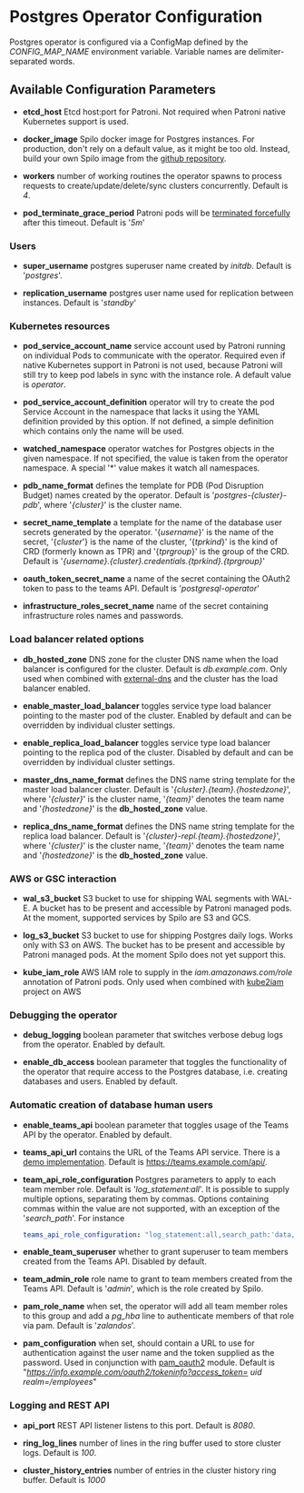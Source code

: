 Postgres Operator Configuration
===============================

Postgres operator is configured via a ConfigMap defined by the
*CONFIG_MAP_NAME* environment variable. Variable names are delimiter-separated
words.

Available Configuration Parameters
----------------------------------

* **etcd_host**
  Etcd host:port for Patroni. Not required when Patroni native Kubernetes
  support is used.

* **docker_image**
  Spilo docker image for Postgres instances. For production, don't rely on a
  default value, as it might be too old. Instead, build your own Spilo image
  from the [github repository](github.com/zalando/spilo).

* **workers**
  number of working routines the operator spawns to process requests to
  create/update/delete/sync clusters concurrently. Default is *4*.

* **pod_terminate_grace_period**
  Patroni pods will be [terminated
  forcefully](https://kubernetes.io/docs/concepts/workloads/pods/pod/#termination-of-pods)
  after this timeout. Default is '*5m*'

### Users

* **super_username**
  postgres superuser name created by *initdb*. Default is '*postgres*'.

* **replication_username**
  postgres user name used for replication between instances. Default is
  '*standby*'

### Kubernetes resources
* **pod_service_account_name**
  service account used by Patroni running on individual Pods to communicate
  with the operator. Required even if native Kubernetes support in Patroni is
  not used, because Patroni will still try to keep pod labels in sync with the
  instance role. A default value is *operator*.

* **pod_service_account_definition**
  operator will try to create the pod Service Account in the namespace that
  lacks it using the YAML definition provided by this option. If not defined, a
  simple definition which contains only the name will be used.

* **watched_namespace**
  operator watches for Postgres objects in the given namespace. If not
  specified, the value is taken from the operator namespace. A special '*'
  value makes it watch all namespaces.

* **pdb_name_format**
 defines the template for PDB (Pod Disruption Budget) names created by the
 operator. Default is '*postgres-{cluster}-pdb*', where '*{cluster}*' is the
 cluster name.

* **secret_name_template**
  a template for the name of the database user secrets generated by the
  operator. '{*username*}' is the name of the secret, '{*cluster*'} is the name
  of the cluster, '{*tprkind*}' is the kind of CRD (formerly known as TPR) and
  '{*tprgroup*}' is the group of the CRD. Default is
  '*{username}.{cluster}.credentials.{tprkind}.{tprgroup}*'

* **oauth_token_secret_name**
  a name of the secret containing the OAuth2 token to pass to the teams API.
  Default is '*postgresql-operator*'

* **infrastructure_roles_secret_name**
  name of the secret containing infrastructure roles names and passwords.

### Load balancer related options
* **db_hosted_zone**
  DNS zone for the cluster DNS name when the load balancer is configured for
  the cluster. Default is *db.example.com*. Only used when combined with
  [external-dns](https://github.com/kubernetes-incubator/external-dns) and the
  cluster has the load balancer enabled.

* **enable_master_load_balancer**
  toggles service type load balancer pointing to the master pod of the cluster.
  Enabled by default and can be overridden by individual cluster settings.

* **enable_replica_load_balancer**
  toggles service type load balancer pointing to the replica pod of the cluster.
  Disabled by default and can be overridden by individual cluster settings.

* **master_dns_name_format**
  defines the DNS name string template for the master load balancer cluster.
  Default is '*{cluster}.{team}.{hostedzone}*', where '*{cluster}*' is the cluster
  name, '*{team}*' denotes the team name and '*{hostedzone}*' is the
  **db_hosted_zone** value.

* **replica_dns_name_format**
  defines the DNS name string template for the replica load balancer. Default
  is '*{cluster}-repl.{team}.{hostedzone}*', where '*{cluster}*' is the cluster
  name, '*{team}*' denotes the team name and '*{hostedzone}*' is the
  **db_hosted_zone** value.
 
### AWS or GSC interaction
* **wal_s3_bucket**
  S3 bucket to use for shipping WAL segments with WAL-E. A bucket has to be
  present and accessible by Patroni managed pods. At the moment, supported
  services by Spilo are S3 and GCS.

* **log_s3_bucket**
  S3 bucket to use for shipping Postgres daily logs. Works only with S3 on AWS.
  The bucket has to be present and accessible by Patroni managed pods. At the
  moment Spilo does not yet support this.

* **kube_iam_role**
  AWS IAM role to supply in the *iam.amazonaws.com/role* annotation of Patroni
  pods. Only used when combined with
  [kube2iam](https://github.com/jtblin/kube2iam) project on AWS

### Debugging the operator
* **debug_logging**
  boolean parameter that switches verbose debug logs from the operator. Enabled
  by default.

* **enable_db_access**
  boolean parameter that toggles the functionality of the operator that require
  access to the Postgres database, i.e. creating databases and users. Enabled
  by default.

### Automatic creation of database human users
* **enable_teams_api**
  boolean parameter that toggles usage of the Teams API by the operator.
  Enabled by default.

* **teams_api_url**
  contains the URL of the Teams API service. There is a [demo
  implementation](https://github.com/ikitiki/fake-teams-api). Default is
  https://teams.example.com/api/. 

* **team_api_role_configuration**
  Postgres parameters to apply to each team member role. Default is
  '*log_statement:all*'. It is possible to supply multiple options, separating
  them by commas. Options containing commas within the value are not supported,
  with an exception of the '*search_path*'. For instance 

  ```yaml
  teams_api_role_configuration: "log_statement:all,search_path:'data,public'"
  ```

* **enable_team_superuser**
  whether to grant superuser to team members created from the Teams API.
  Disabled by default.

* **team_admin_role**
  role name to grant to team members created from the Teams API. Default is
  '*admin*', which is the role created by Spilo.

* **pam_role_name**
  when set, the operator will add all team member roles to this group and add
  a *pg_hba* line to authenticate members of that role via pam. Default is '*zalandos*'.

* **pam_configuration**
  when set, should contain a URL to use for authentication against the user
  name and the token supplied as the password.  Used in conjunction with
  [pam_oauth2](https://github.com/CyberDem0n/pam-oauth2) module. Default is
  "*https://info.example.com/oauth2/tokeninfo?access_token= uid
  realm=/employees*"

### Logging and REST API
* **api_port**
  REST API listener listens to this port. Default is *8080*.

* **ring_log_lines**
  number of lines in the ring buffer used to store cluster logs. Default is *100*.

* **cluster_history_entries**
  number of entries in the cluster history ring buffer. Default is *1000*

